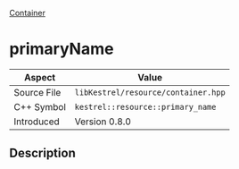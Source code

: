 [Container](index)
# primaryName
| Aspect | Value |
| --- | --- |
| Source File | `libKestrel/resource/container.hpp` |
| C++ Symbol | `kestrel::resource::primary_name` |
| Introduced | Version 0.8.0 |
## Description

